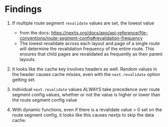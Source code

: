 # Findings

1. If multiple route segment `revalidate` values are set, the lowest value

   - from the docs: https://nextjs.org/docs/app/api-reference/file-conventions/route-segment-config#revalidation-frequency
   - The lowest revalidate across each layout and page of a single route will determine the
     revalidation frequency of the entire route. This ensures that child pages are revalidated
     as frequently as their parent layouts.

2. It looks like the cache key involves headers as well. Random values in the header causes cache misses,
   even with the `next.revalidate` option getting set.

3. Individual `next.revalidate` values ALWAYS take precedence over route segment config values,
   whether or not the value is higher or lower than the route segment config value

4. With dynamic functions, even if there is a revalidate value > 0 set on the route segment config,
   it looks like this causes nextjs to skip the data cache.
